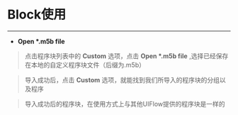 # Block使用
__________________________

* __Open *.m5b file__

>点击程序块列表中的 __Custom__ 选项，点击 __Open *.m5b file__ ,选择已经保存在本地的自定义程序块文件（后缀为.m5b）

>导入成功后，点击 __Custom__ 选项，就能找到我们所导入的程序块的分组以及程序

>导入成功后的程序块，在使用方式上与其他UIFlow提供的程序块是一样的


